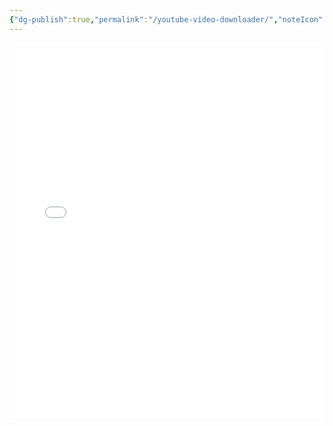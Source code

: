 ```yaml
---
{"dg-publish":true,"permalink":"/youtube-video-downloader/","noteIcon":"","created":"2025-04-21T16:45:04.088+02:00","updated":"2025-04-21T17:03:32.227+02:00"}
---
```



<iframe 
  src="/downloader.html" 
  title="YouTube Video Downloader" 
  width="100%" 
  height="600" 
  style="border:none">
</iframe>
